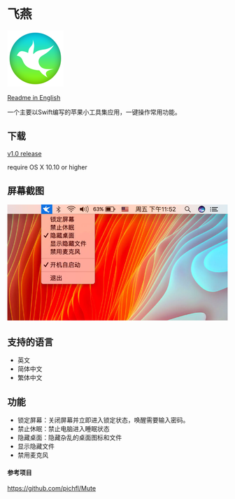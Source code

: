 # 飞燕
![logo](https://github.com/tooodooo/FlyingSwallow/blob/master/logo.png?raw=true)

[Readme in English](https://github.com/tooodooo/FlyingSwallow)

一个主要以Swift编写的苹果小工具集应用，一键操作常用功能。

## 下载
[v1.0 release](https://github.com/tooodooo/FlyingSwallow/releases/download/v1.0/FlyingSwallow-V1.0.dmg)

require OS X 10.10 or higher

## 屏幕截图
![logo](https://github.com/tooodooo/FlyingSwallow/blob/master/screenshot.jpg?raw=true)

## 支持的语言
* 英文
* 简体中文
* 繁体中文

## 功能
* 锁定屏幕：关闭屏幕并立即进入锁定状态，唤醒需要输入密码。
* 禁止休眠：禁止电脑进入睡眠状态
* 隐藏桌面：隐藏杂乱的桌面图标和文件
* 显示隐藏文件
* 禁用麦克风

#### 参考项目
https://github.com/pichfl/Mute

